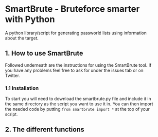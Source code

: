 # SmartBrute - Bruteforce smarter with Python
A python library/script for generating passworld lists using information about the target.

## 1. How to use SmartBrute
Followed underneath are the instructions for using the SmartBrute tool. If you have any problems feel free to ask for under the issues tab or on Twitter.

### 1.1 Installation
To start you will need to download the smartbrute.py file and include it in the same directory as the script you want to use it in. You can then import the needed code by putting `from smartbrute import *` at the top of your script.

## 2. The different functions
